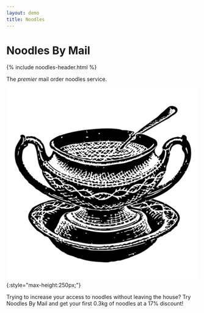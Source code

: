 ```yaml
---
layout: demo
title: Noodles
---
```


# Noodles By Mail

{% include noodles-header.html %}

The _premier_ mail order noodles service.

![illustration of a soup bowl](/images/soup-bowl.png){:style="max-height:250px;"}

Trying to increase your access to noodles without leaving the house? Try Noodles By Mail and get your first 0.3kg of noodles at a 17% discount!
